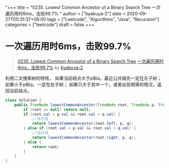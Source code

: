 "+++
title = "0235. Lowest Common Ancestor of a Binary Search Tree 一次遍历用时6ms，击败99.7% "
author = ["byakuya-2"]
date = 2020-09-27T05:31:37+08:00
tags = ["Leetcode", "Algorithms", "Java", "Recursion"]
categories = ["leetcode"]
draft = false
+++

# 一次遍历用时6ms，击败99.7%

> [0235. Lowest Common Ancestor of a Binary Search Tree](https://leetcode-cn.com/problems/lowest-common-ancestor-of-a-binary-search-tree/)
> [一次遍历用时6ms，击败99.7%](https://leetcode-cn.com/problems/lowest-common-ancestor-of-a-binary-search-tree/solution/yi-ci-bian-li-yong-shi-6msji-bai-997-by-byakuya-2/) by [byakuya-2](https://leetcode-cn.com/u/byakuya-2/)

利用二叉搜索树的特性，
如果当前结点大于p和q，最近公共祖先一定在左子树；
如果小于p和q，一定在右子树；
如果只大于其中一个，或者出现相等的情况，返回当前结点。

```java
class Solution {
    public TreeNode lowestCommonAncestor(TreeNode root, TreeNode p, TreeNode q) {
        if (root == null) return null;
        if (root.val > p.val && root.val > q.val) {
            //往左找
            return lowestCommonAncestor(root.left, p, q);
        } else if (root.val < p.val && root.val < q.val) {
            //往右找
            return lowestCommonAncestor(root.right, p, q);
        } else {
            return root;
        }
    }
}
```
